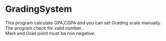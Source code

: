 # GradingSystem
This program calculate GPA,CGPA and you can set Grading scale manually.  
The program check for valid number.  
Mark and Grad point must be non negative.  
 

